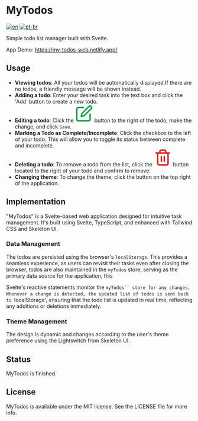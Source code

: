 # MyTodos

[![en](https://img.shields.io/badge/lang-en-red.svg)](README.md)
[![pt-br](https://img.shields.io/badge/lang-pt--br-green.svg)](README.pt-br.md)

Simple todo list manager built with Svelte. 

App Demo: https://my-todos-web.netlify.app/

## Usage

- **Viewing todos**: All your todos will be automatically displayed.If there are no todos, a friendly message will be shown instead.
- **Adding a todo**: Enter your desired task into the text box and click the 'Add' button to create a new todo.
- **Editing a todo**: Click the ![Edit Icon](src/lib/assets/edit-icon.svg) button to the right of the todo, make the change, and click `Save`.
- **Marking a Todo as Complete/Incomplete**: Click the checkbox to the left of your todo. This will allow you to toggle its status between complete and incomplete.
- **Deleting a todo**: To remove a todo from the list, click the ![Delete Icon](src/lib/assets/delete-icon.svg) button located to the right of your todo and confirm to remove.
- **Changing theme**: To change the theme, click the button on the top right of the application.

## Implementation

"MyTodos" is a Svelte-based web application designed for intuitive task management. It's built using Svelte, TypeScript, and enhanced with Tailwind CSS and Skeleton UI.

### Data Management
The todos are persisted using the browser's `localStorage`. This provides a seamless experience, as users can revisit their tasks even after closing the browser, todos are also maintained in the `myTodos` store, serving as the primary data source for the application, this 

Svelte's reactive statements monitor the `myTodos`` store for any changes. Whenever a change is detected, the updated list of todos is sent back to `localStorage', ensuring that the todo list is updated in real time, reflecting any additions or deletions immediately.

### Theme Management

The design is dynamic and changes according to the user's theme preference using the Lightswitch from Skeleton UI.

## Status

MyTodos is finished.

## License

MyTodos is available under the MIT license. See the LICENSE file for more info.

